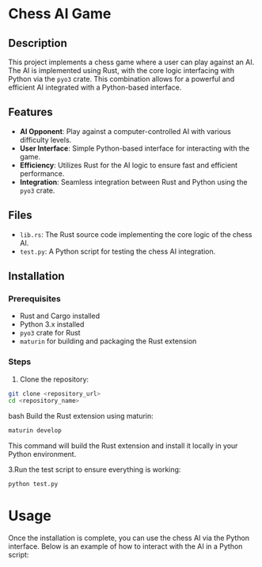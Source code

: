 # Chess AI Game

## Description

This project implements a chess game where a user can play against an AI. The AI is implemented using Rust, with the core logic interfacing with Python via the `pyo3` crate. This combination allows for a powerful and efficient AI integrated with a Python-based interface.

## Features

- **AI Opponent**: Play against a computer-controlled AI with various difficulty levels.
- **User Interface**: Simple Python-based interface for interacting with the game.
- **Efficiency**: Utilizes Rust for the AI logic to ensure fast and efficient performance.
- **Integration**: Seamless integration between Rust and Python using the `pyo3` crate.

## Files

- `lib.rs`: The Rust source code implementing the core logic of the chess AI.
- `test.py`: A Python script for testing the chess AI integration.

## Installation

### Prerequisites

- Rust and Cargo installed
- Python 3.x installed
- `pyo3` crate for Rust
- `maturin` for building and packaging the Rust extension

### Steps

1. Clone the repository:

```bash
git clone <repository_url>
cd <repository_name>
```

bash
Build the Rust extension using maturin:

```bash
maturin develop
```

This command will build the Rust extension and install it locally in your Python environment.

3.Run the test script to ensure everything is working:

```bash
python test.py
```

# Usage

Once the installation is complete, you can use the chess AI via the Python interface. Below is an example of how to interact with the AI in a Python script:
